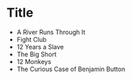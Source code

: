 # Title

* A River Runs Through It
* Fight Club
* 12 Years a Slave
* The Big Short
* 12 Monkeys
* The Curious Case of Benjamin Button
